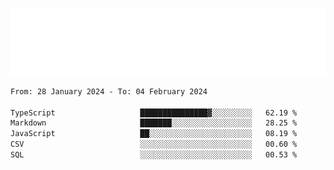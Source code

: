 [![](./hello.svg)](https://blog.yrobot.top?ref=github-yrobot)

<!--START_SECTION:waka-->

```txt
From: 28 January 2024 - To: 04 February 2024

TypeScript                   ███████████████▓░░░░░░░░░   62.19 %
Markdown                     ███████░░░░░░░░░░░░░░░░░░   28.25 %
JavaScript                   ██░░░░░░░░░░░░░░░░░░░░░░░   08.19 %
CSV                          ░░░░░░░░░░░░░░░░░░░░░░░░░   00.60 %
SQL                          ░░░░░░░░░░░░░░░░░░░░░░░░░   00.53 %
```

<!--END_SECTION:waka-->
